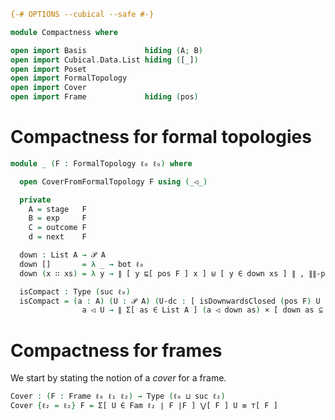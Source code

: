 ```agda
{-# OPTIONS --cubical --safe #-}

module Compactness where

open import Basis             hiding (A; B)
open import Cubical.Data.List hiding ([_])
open import Poset
open import FormalTopology
open import Cover
open import Frame             hiding (pos)
```

# Compactness for formal topologies

```agda
module _ (F : FormalTopology ℓ₀ ℓ₀) where

  open CoverFromFormalTopology F using (_◁_)

  private
    A = stage   F
    B = exp     F
    C = outcome F
    d = next    F

  down : List A → 𝒫 A
  down []       = λ _ → bot ℓ₀
  down (x ∷ xs) = λ y → ∥ [ y ⊑[ pos F ] x ] ⊎ [ y ∈ down xs ] ∥ , ∥∥-prop _

  isCompact : Type (suc ℓ₀)
  isCompact = (a : A) (U : 𝒫 A) (U-dc : [ isDownwardsClosed (pos F) U ]) →
                a ◁ U → ∥ Σ[ as ∈ List A ] (a ◁ down as) × [ down as ⊆ U ] ∥
```

# Compactness for frames

We start by stating the notion of a *cover* for a frame.

```agda
Cover : (F : Frame ℓ₀ ℓ₁ ℓ₂) → Type (ℓ₀ ⊔ suc ℓ₂)
Cover {ℓ₂ = ℓ₂} F = Σ[ U ∈ Fam ℓ₂ ∣ F ∣F ] ⋁[ F ] U ≡ ⊤[ F ]
```
